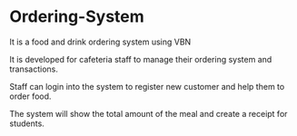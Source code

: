 # Ordering-System
It is a food and drink ordering system using VBN

It is developed for cafeteria staff to manage their ordering system and transactions.

Staff can login into the system to register new customer and help them to order food.

The system will show the total amount of the meal and create a receipt for students.
